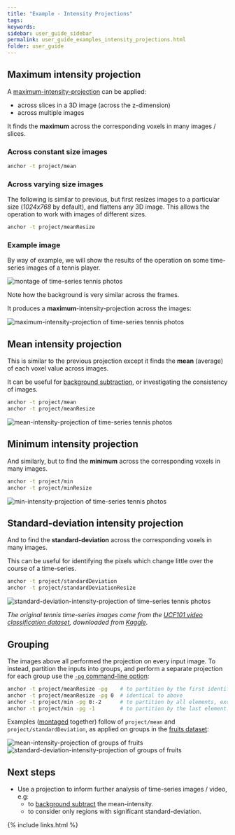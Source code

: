 ```yaml
---
title: "Example - Intensity Projections"
tags:
keywords:
sidebar: user_guide_sidebar
permalink: user_guide_examples_intensity_projections.html
folder: user_guide
---
```


## Maximum intensity projection

A [maximum-intensity-projection](https://en.wikipedia.org/wiki/Maximum_intensity_projection) can be applied:

- across slices in a 3D image (across the z-dimension)
- across multiple images 

It finds the <b>maximum</b> across the corresponding voxels in many images / slices.

### Across constant size images

```bash
anchor -t project/mean
```

### Across varying size images

The following is similar to previous, but first resizes images to a particular size (*1024x768* by default), and flattens any 3D
image. This allows the operation to work with images of different sizes.

```bash
anchor -t project/meanResize
```


### Example image

By way of example, we will show the results of the operation on some time-series images of a tennis player.

<img alt="montage of time-series tennis photos" src="/images/examples/intensityProjections/montage.jpg"/>

Note how the background is very similar across the frames.

It produces a <b>maximum</b>-intensity-projection across the images:

<img alt="maximum-intensity-projection of time-series tennis photos" src="/images/examples/intensityProjections/max.png"/>


## Mean intensity projection

This is similar to the previous projection except it finds the <b>mean</b> (average) of each voxel value across images.

It can be useful for <a href="https://en.wikipedia.org/wiki/Foreground_detection">background subtraction</a>, or investigating the consistency of images.

```bash
anchor -t project/mean
anchor -t project/meanResize
```

<img alt="mean-intensity-projection of time-series tennis photos" src="/images/examples/intensityProjections/mean.png"/>

## Minimum intensity projection

And similarly, but to find the <b>minimum</b> across the corresponding voxels in many images.

```bash
anchor -t project/min
anchor -t project/minResize
```

<img alt="min-intensity-projection of time-series tennis photos" src="/images/examples/intensityProjections/min.png"/>


## Standard-deviation intensity projection

And to find the <b>standard-deviation</b> across the corresponding voxels in many images.

This can be useful for identifying the pixels which change little over the course of a time-series.

```bash
anchor -t project/standardDeviation
anchor -t project/standardDeviationResize
```

<img alt="standard-deviation-intensity-projection of time-series tennis photos" src="/images/examples/intensityProjections/standardDeviation.png"/>


*The original tennis time-series images come from the [UCF101 video classification dataset](https://www.crcv.ucf.edu/data/UCF101.php), downloaded from [Kaggle](https://www.kaggle.com/ashuguptahere/video-classification-ucf101).*

## Grouping

The images above all performed the projection on every input image. To instead, partition the inputs into groups, and perform a separate projection for each group use the [`-pg` command-line option](/user_guide_command_line.html#grouping):

```bash
anchor -t project/meanResize -pg	# to partition by the first identifier element (directory).
anchor -t project/meanResize -pg 0	# identical to above
anchor -t project/min -pg 0:-2		# to partition by all elements, except the last.
anchor -t project/min -pg -1		# to partition by the last element.
```

Examples ([montaged](/user_guide_examples_montage.html) together) follow of `project/mean` and `project/standardDeviation`, as  applied on groups in the [fruits dataset](/user_guide_examples_montage.html#example---fruits):

<img alt="mean-intensity-projection of groups of fruits" src="/images/examples/intensityProjections/fruit_grouped_mean.jpg"/>

<img alt="standard-deviation-intensity-projection of groups of fruits" src="/images/examples/intensityProjections/fruit_grouped_standardDeviation.jpg"/>


## Next steps

- Use a projection to inform further analysis of time-series images / video, e.g:
	- to [background subtract](https://docs.opencv.org/4.x/d1/dc5/tutorial_background_subtraction.html) the mean-intensity.
	- to consider only regions with significant standard-deviation.

{% include links.html %}
